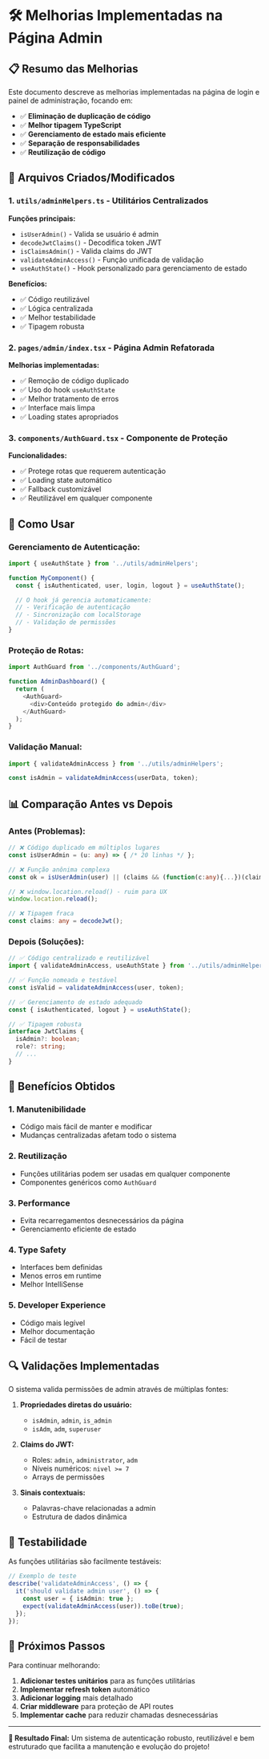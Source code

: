 # 🛠️ Melhorias Implementadas na Página Admin

## 📋 **Resumo das Melhorias**

Este documento descreve as melhorias implementadas na página de login e painel de administração, focando em:

- ✅ **Eliminação de duplicação de código**
- ✅ **Melhor tipagem TypeScript**
- ✅ **Gerenciamento de estado mais eficiente**
- ✅ **Separação de responsabilidades**
- ✅ **Reutilização de código**

## 🔧 **Arquivos Criados/Modificados**

### 1. **`utils/adminHelpers.ts`** - Utilitários Centralizados

**Funções principais:**
- `isUserAdmin()` - Valida se usuário é admin
- `decodeJwtClaims()` - Decodifica token JWT
- `isClaimsAdmin()` - Valida claims do JWT
- `validateAdminAccess()` - Função unificada de validação
- `useAuthState()` - Hook personalizado para gerenciamento de estado

**Benefícios:**
- ✅ Código reutilizável
- ✅ Lógica centralizada
- ✅ Melhor testabilidade
- ✅ Tipagem robusta

### 2. **`pages/admin/index.tsx`** - Página Admin Refatorada

**Melhorias implementadas:**
- ✅ Remoção de código duplicado
- ✅ Uso do hook `useAuthState`
- ✅ Melhor tratamento de erros
- ✅ Interface mais limpa
- ✅ Loading states apropriados

### 3. **`components/AuthGuard.tsx`** - Componente de Proteção

**Funcionalidades:**
- ✅ Protege rotas que requerem autenticação
- ✅ Loading state automático
- ✅ Fallback customizável
- ✅ Reutilizável em qualquer componente

## 🚀 **Como Usar**

### **Gerenciamento de Autenticação:**

```typescript
import { useAuthState } from '../utils/adminHelpers';

function MyComponent() {
  const { isAuthenticated, user, login, logout } = useAuthState();

  // O hook já gerencia automaticamente:
  // - Verificação de autenticação
  // - Sincronização com localStorage
  // - Validação de permissões
}
```

### **Proteção de Rotas:**

```typescript
import AuthGuard from '../components/AuthGuard';

function AdminDashboard() {
  return (
    <AuthGuard>
      <div>Conteúdo protegido do admin</div>
    </AuthGuard>
  );
}
```

### **Validação Manual:**

```typescript
import { validateAdminAccess } from '../utils/adminHelpers';

const isAdmin = validateAdminAccess(userData, token);
```

## 📊 **Comparação Antes vs Depois**

### **Antes (Problemas):**
```typescript
// ❌ Código duplicado em múltiplos lugares
const isUserAdmin = (u: any) => { /* 20 linhas */ };

// ❌ Função anônima complexa
const ok = isUserAdmin(user) || (claims && (function(c:any){...})(claims));

// ❌ window.location.reload() - ruim para UX
window.location.reload();

// ❌ Tipagem fraca
const claims: any = decodeJwt();
```

### **Depois (Soluções):**
```typescript
// ✅ Código centralizado e reutilizável
import { validateAdminAccess, useAuthState } from '../utils/adminHelpers';

// ✅ Função nomeada e testável
const isValid = validateAdminAccess(user, token);

// ✅ Gerenciamento de estado adequado
const { isAuthenticated, logout } = useAuthState();

// ✅ Tipagem robusta
interface JwtClaims {
  isAdmin?: boolean;
  role?: string;
  // ...
}
```

## 🎯 **Benefícios Obtidos**

### **1. Manutenibilidade**
- Código mais fácil de manter e modificar
- Mudanças centralizadas afetam todo o sistema

### **2. Reutilização**
- Funções utilitárias podem ser usadas em qualquer componente
- Componentes genéricos como `AuthGuard`

### **3. Performance**
- Evita recarregamentos desnecessários da página
- Gerenciamento eficiente de estado

### **4. Type Safety**
- Interfaces bem definidas
- Menos erros em runtime
- Melhor IntelliSense

### **5. Developer Experience**
- Código mais legível
- Melhor documentação
- Fácil de testar

## 🔍 **Validações Implementadas**

O sistema valida permissões de admin através de múltiplas fontes:

1. **Propriedades diretas do usuário:**
   - `isAdmin`, `admin`, `is_admin`
   - `isAdm`, `adm`, `superuser`

2. **Claims do JWT:**
   - Roles: `admin`, `administrator`, `adm`
   - Níveis numéricos: `nivel >= 7`
   - Arrays de permissões

3. **Sinais contextuais:**
   - Palavras-chave relacionadas a admin
   - Estrutura de dados dinâmica

## 🧪 **Testabilidade**

As funções utilitárias são facilmente testáveis:

```typescript
// Exemplo de teste
describe('validateAdminAccess', () => {
  it('should validate admin user', () => {
    const user = { isAdmin: true };
    expect(validateAdminAccess(user)).toBe(true);
  });
});
```

## 📝 **Próximos Passos**

Para continuar melhorando:

1. **Adicionar testes unitários** para as funções utilitárias
2. **Implementar refresh token** automático
3. **Adicionar logging** mais detalhado
4. **Criar middleware** para proteção de API routes
5. **Implementar cache** para reduzir chamadas desnecessárias

---

**🎉 Resultado Final:** Um sistema de autenticação robusto, reutilizável e bem estruturado que facilita a manutenção e evolução do projeto!
